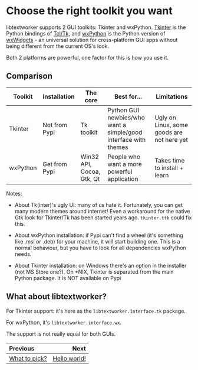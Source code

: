 # Choose the right toolkit you want

libtextworker supports 2 GUI toolkits: Tkinter and wxPython. [Tkinter][TkinterSite] is the Python bindings of [Tcl/Tk][TclSite], and [wxPython][wxPy] is the Python version of [wxWidgets][wxSite] - an universal solution for cross-platform GUI apps without being different from the current OS's look.

Both 2 platforms are powerful, one factor for this is how you use it.

## Comparison

| Toolkit  | Installation                                                             | The core                  | Best for...                                    | Limitations                                             |
|----------|--------------------------------------------------------------------------|---------------------------|------------------------------------------------|---------------------------------------------------------|
| Tkinter  | Not from Pypi      | Tk toolkit                | Python GUI newbies/who want a simple/good interface with themes | Ugly on Linux, some goods are not here yet              |
| wxPython | Get from Pypi | Win32 API, Cocoa, Gtk, Qt | People who want a more powerful application    | Takes time to install + learn |

Notes:

* About Tk(inter)'s ugly UI: many of us hate it. Fortunately, you can get many modern themes around internet! Even a workaround for the native Gtk look for Tkinter/Tk has been started years ago. `tkinter.ttk` could fix this.

* About wxPython installation: if Pypi can't find a wheel (it's something like .msi or .deb) for your machine, it will start building one. This is a normal behaviour, but you have to look for all dependencies wxPython needs.

* About Tkinter installation: on Windows there's an option in the installer (not MS Store one?). On *NIX, Tkinter is separated from the main Python package. It is NOT available on Pypi

## What about libtextworker?

For Tkinter support: it's here as the ```libtextworker.interface.tk``` package.

For wxPython, it's ```libtextworker.interface.wx```.

The support is not really equal for both GUIs.

[TclSite]: https://tcl.tk
[TkinterSite]: https://docs.python.org/3/library/tk.html
[wxPy]: https://wxpython.org
[wxSite]: https://wxwidgets.org

<div class="section_buttons">

| Previous                   |                       Next |
|:---------------------------|---------------------------:|
| [What to pick?](gettheright.md)                  | [Hello world!](firstcode.md) |

</div>
